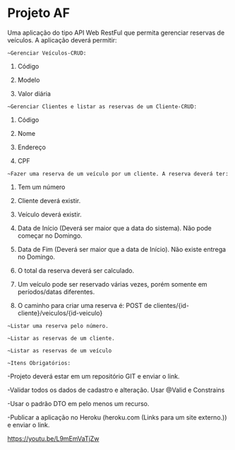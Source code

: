 # Projeto AF

Uma aplicação do tipo API Web RestFul que permita gerenciar reservas de veículos. A aplicação deverá permitir:

    ~Gerenciar Veículos-CRUD:

  1. Código
  
  2. Modelo

  3. Valor diária
 
	~Gerenciar Clientes e listar as reservas de um Cliente-CRUD:

  1. Código

  2. Nome

  3. Endereço

  4. CPF
 

    ~Fazer uma reserva de um veículo por um cliente. A reserva deverá ter:

  1. Tem um número
  
  2. Cliente deverá existir.
  
  3. Veículo deverá existir.
  
  4. Data de Início (Deverá ser maior que a data do sistema). Não pode começar no Domingo.
  
  5. Data de Fim (Deverá ser maior que a data de Início). Não existe entrega no Domingo.
  
  6. O total da reserva deverá ser calculado.
  
  7. Um veículo pode ser reservado várias vezes, porém somente em períodos/datas diferentes.
  
  8. O caminho para criar uma reserva é: POST de clientes/{id-cliente}/veiculos/{id-veiculo}
 
    ~Listar uma reserva pelo número.

    ~Listar as reservas de um cliente.

    ~Listar as reservas de um veículo
 
    ~Itens Obrigatórios:

-Projeto deverá estar em um repositório GIT e enviar o link.

-Validar todos os dados de cadastro e alteração. Usar @Valid e Constrains

-Usar o padrão DTO em pelo menos um recurso.

-Publicar a aplicação no Heroku (heroku.com (Links para um site externo.)) e enviar o link.

https://youtu.be/L9mEmVaTjZw
